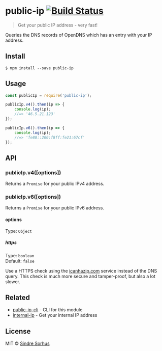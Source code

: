 # public-ip [![Build Status](https://travis-ci.org/sindresorhus/public-ip.svg?branch=master)](https://travis-ci.org/sindresorhus/public-ip)

> Get your public IP address - very fast!

Queries the DNS records of OpenDNS which has an entry with your IP address.


## Install

```
$ npm install --save public-ip
```


## Usage

```js
const publicIp = require('public-ip');

publicIp.v4().then(ip => {
	console.log(ip);
	//=> '46.5.21.123'
});

publicIp.v6().then(ip => {
	console.log(ip);
	//=> 'fe80::200:f8ff:fe21:67cf'
});
```


## API

### publicIp.v4([options])

Returns a `Promise` for your public IPv4 address.

### publicIp.v6([options])

Returns a `Promise` for your public IPv6 address.

#### options

Type: `Object`

##### https

Type: `boolean`<br>
Default: `false`

Use a HTTPS check using the [icanhazip.com](https://github.com/major/icanhaz) service instead of the DNS query. This check is much more secure and tamper-proof, but also a lot slower.


## Related

- [public-ip-cli](https://github.com/sindresorhus/public-ip-cli) - CLI for this module
- [internal-ip](https://github.com/sindresorhus/internal-ip) - Get your internal IP address


## License

MIT © [Sindre Sorhus](https://sindresorhus.com)
